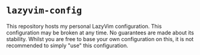 # `lazyvim-config`
This repository hosts my personal LazyVim configuration. This configuration may be broken at any time. No guarantees are made about its stability. Whilst you are free to base your own configuration on this, it is not recommended to simply "use" this configuration.
